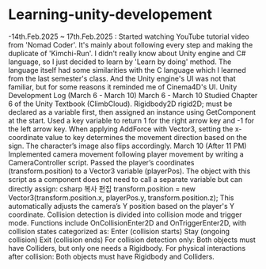 # Learning-unity-developement
-14th.Feb.2025 ~ 17th.Feb.2025 : Started watching YouTube tutorial video from 'Nomad Coder'.
  It's mainly about following every step and making the duplicate of 'Kimchi-Run'.
  I didn't really know about Unity engine and C# language, so I just decided to learn by 'Learn by doing' method.
  The language itself had some similarities with the C language which I learned from the last semester's class.
  And the Unity engine's UI was not that familiar, but for some reasons it reminded me of Cinema4D's UI.
Unity Development Log (March 6 - March 10)
March 6 - March 10
Studied Chapter 6 of the Unity Textbook (ClimbCloud).
Rigidbody2D rigid2D; must be declared as a variable first, then assigned an instance using GetComponent at the start.
Used a key variable to return 1 for the right arrow key and -1 for the left arrow key. When applying AddForce with Vector3, setting the x-coordinate value to key determines the movement direction based on the sign. The character’s image also flips accordingly.
March 10 (After 11 PM)
Implemented camera movement following player movement by writing a CameraController script.
Passed the player’s coordinates (transform.position) to a Vector3 variable (playerPos).
The object with this script as a component does not need to call a separate variable but can directly assign:
csharp
복사
편집
transform.position = new Vector3(transform.position.x, playerPos.y, transform.position.z);
This automatically adjusts the camera’s Y position based on the player's Y coordinate.
Collision detection is divided into collision mode and trigger mode.
Functions include OnCollisionEnter2D and OnTriggerEnter2D, with collision states categorized as:
Enter (collision starts)
Stay (ongoing collision)
Exit (collision ends)
For collision detection only: Both objects must have Colliders, but only one needs a Rigidbody.
For physical interactions after collision: Both objects must have Rigidbody and Colliders.
